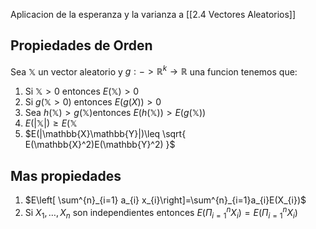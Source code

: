 Aplicacion de la esperanza y la varianza a [[2.4 Vectores Aleatorios]]
## Propiedades de Orden
Sea $\mathbb{X}$ un vector aleatorio y $g: -> \mathbb{R}^k\to \mathbb{R}$ una funcion tenemos que: 
1. Si $\mathbb{X}>0$ entonces $E(\mathbb{X})>0$
2. Si $g(\mathbb{X}>0)$ entonces $E(g(X))>0$
3. Sea $h(\mathbb{X})>g(\mathbb{X})$entonces $E(h(\mathbb{X}))>E(g(\mathbb{X}))$
4. $E(|\mathbb{X}|)\geq E(\mathbb{X}$
5. $E(|\mathbb{X}\mathbb{Y}|)\leq \sqrt{ E(\mathbb{X}^2)E(\mathbb{Y}^2) }$ 

## Mas propiedades
1. $E\left[ \sum^{n}_{i=1} a_{i} x_{i}\right]=\sum^{n}_{i=1}a_{i}E(X_{i})$
2. Si $X_1,\dots,X_{n}$ son independientes entonces $E(\Pi^n_{i=1}X_{i})=E(\Pi^n_{i=1}X_{i})$